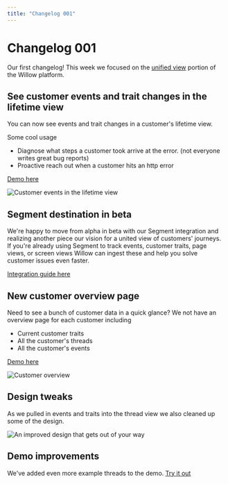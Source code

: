 ```yaml
---
title: "Changelog 001"
---
```


# Changelog 001

Our first changelog! This week we focused on the [unified view](https://heywillow.io/#unified-view) portion of the Willow platform.

## See customer events and trait changes in the lifetime view

You can now see events and trait changes in a customer's lifetime view.

Some cool usage

- Diagnose what steps a customer took arrive at the error. (not everyone writes great bug reports)
- Proactive reach out when a customer hits an http error

[Demo here](https://heywillow.io/demo/stealth/thread/2#node-0/29)

![Customer events in the lifetime view](/images/changelog/2022-04-01/customer-events.jpg)

## Segment destination in beta

We're happy to move from alpha in beta with our Segment integration and realizing another piece our vision for a united view of customers' journeys. If you're already using Segment to track events, customer traits, page views, or screen views Willow can ingest these and help you solve customer issues even faster.

[Integration guide here](https://heywillow.io/guides/segment-getting-started)

## New customer overview page

Need to see a bunch of customer data in a quick glance? We not have an overview page for each customer including

- Current customer traits
- All the customer's threads
- All the customer's events

[Demo here](https://heywillow.io/demo/stealth/customers/1)

![Customer overview](/images/changelog/2022-04-01/customer-overview.jpg)

## Design tweaks

As we pulled in events and traits into the thread view we also cleaned up some of the design.

![An improved design that gets out of your way](/images/changelog/2022-04-01/design-tweaks.jpg)

## Demo improvements

We've added even more example threads to the demo. [Try it out](https://heywillow.io/demo)
